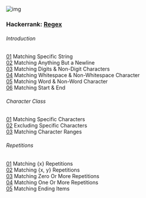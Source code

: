 ![img](https://imgs.xkcd.com/comics/regular_expressions.png)  
  
  
  
### Hackerrank: [Regex](https://www.hackerrank.com/domains/regex)  
  
###### Introduction  
  
[01](src/hackerrank/intro/01_matching_specific_string.java) Matching Specific String  
[02](src/hackerrank/intro/02_matching_anything_but_a_newline.java) Matching Anything But a Newline  
[03](src/hackerrank/intro/03_matching_digits_&_non-digit_characters.java) Matching Digits & Non-Digit Characters  
[04](src/hackerrank/intro/04_matching_whitespace_&_non_whitespace_character.java) Matching Whitespace & Non-Whitespace Character  
[05](src/hackerrank/intro/05_matching_word_&_non_word_character.java) Matching Word & Non-Word Character  
[06](src/hackerrank/intro/06_matching_start_&_end.java) Matching Start & End  
  
###### Character Class  
  
[01](src/hackerrank/char/01_matching_specific_characters.java) Matching Specific Characters  
[02](src/hackerrank/char/02_excluding_specific_characters.java) Excluding Specific Characters  
[03](src/hackerrank/char/03_mathcing_character_ranges.java) Matching Character Ranges  
  
###### Repetitions  
  
[01](src/hackerrank/repetitions/01_matching_x_repetitions.java) Matching {x} Repetitions  
[02](src/hackerrank/repetitions/02_matching_x_y_repetitions.java) Matching {x, y} Repetitions  
[03](src/hackerrank/repetitions/03_matching_zero_or_more_repetitions.java) Matching Zero Or More Repetitions  
[04](src/hackerrank/repetitions/04_matching_one_or_more_repetitions.java) Matching One Or More Repetitions  
[05](src/hackerrank/repetitions/05_matching_ending_items.java) Matching Ending Items  
  